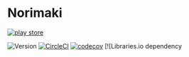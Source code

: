 # Norimaki
[![play store](https://raw.githubusercontent.com/unhappychoice/Norimaki/image/google-play-badge.png)](https://play.google.com/store/apps/details?id=com.unhappychoice.norimaki)

![Version](https://img.shields.io/badge/%20version-1.1.0-blue.svg)
[![CircleCI](https://circleci.com/gh/unhappychoice/Norimaki.svg?style=shield)](https://circleci.com/gh/unhappychoice/Norimaki)
[![codecov](https://codecov.io/gh/unhappychoice/Norimaki/branch/master/graph/badge.svg)](https://codecov.io/gh/unhappychoice/Norimaki)
[![Libraries.io dependency 
